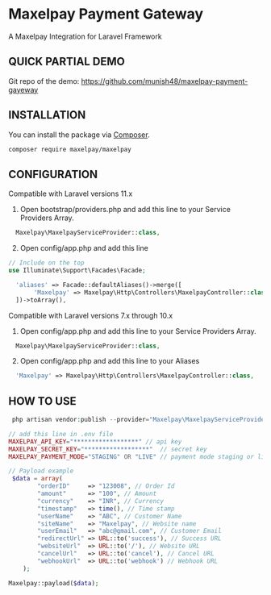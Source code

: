 # Maxelpay Payment Gateway

A Maxelpay Integration for Laravel Framework

## QUICK PARTIAL DEMO

Git repo of the demo: https://github.com/munish48/maxelpay-payment-gayeway

## INSTALLATION

You can install the package via [Composer](http://getcomposer.org/).

```bash
composer require maxelpay/maxelpay
```

## CONFIGURATION

Compatible with Laravel versions 11.x

1. Open bootstrap/providers.php and add this line to your Service Providers Array.

```php
  Maxelpay\MaxelpayServiceProvider::class,
```

2. Open config/app.php and add this line

```php
// Include on the top
use Illuminate\Support\Facades\Facade;
```

```php
  'aliases' => Facade::defaultAliases()->merge([
       'Maxelpay' => Maxelpay\Http\Controllers\MaxelpayController::class,
  ])->toArray(),
```

Compatible with Laravel versions 7.x through 10.x

1. Open config/app.php and add this line to your Service Providers Array.

```php
  Maxelpay\MaxelpayServiceProvider::class,
```

2. Open config/app.php and add this line to your Aliases

```php
  'Maxelpay' => Maxelpay\Http\Controllers\MaxelpayController::class,
```

## HOW TO USE

```php
 php artisan vendor:publish --provider="Maxelpay\MaxelpayServiceProvider"
```

```php
// add this line in .env file
MAXELPAY_API_KEY="******************" // api key
MAXELPAY_SECRET_KEY="******************"  // secret key
MAXELPAY_PAYMENT_MODE="STAGING" OR "LIVE" // payment mode staging or live
```

```php
// Payload example
 $data = array(
        "orderID"     => "123008", // Order Id
        "amount"      => "100", // Amount
        "currency"    => "INR", // Currency
        "timestamp"   => time(), // Time stamp
        "userName"    => "ABC", // Customer Name
        "siteName"    => "Maxelpay", // Website name
        "userEmail"   => "abc@gmail.com", // Customer Email
        "redirectUrl" => URL::to('success'), // Success URL
        "websiteUrl"  => URL::to('/'), // Website URL
        "cancelUrl"   => URL::to('cancel'), // Cancel URL
        "webhookUrl"  => URL::to('webhook') // Webhook URL
    );
```

```php
Maxelpay::payload($data);
```
